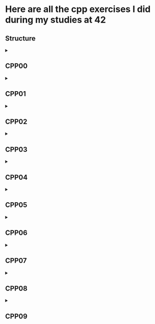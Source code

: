 # Here are all the cpp exercises I did during my studies at 42

## Structure

<details>
<summary><h2>CPP00</h2></summary>

[subject](https://cdn.intra.42.fr/pdf/pdf/165430/fr.subject.pdf)

[exercice](https://github.com/Cimeci/CPP_modules_42/CPP00)

</details>
<details>
<summary><h2>CPP01</h2></summary>
  
[subject](https://cdn.intra.42.fr/pdf/pdf/166702/en.subject.pdf)

```
├── CPP01
│   ├── ex00
│   │   ├── main.cpp
│   │   ├── Makefile
│   │   ├── newZombie.cpp
│   │   ├── randomChump.cpp
│   │   ├── Zombie.cpp
│   │   └── Zombie.hpp
│   ├── ex01
│   │   ├── main.cpp
│   │   ├── Makefile
│   │   ├── Zombie.cpp
│   │   ├── zombieHorde.cpp
│   │   └── Zombie.hpp
│   ├── ex02
│   │   ├── main.cpp
│   │   └── Makefile
│   ├── ex03
│   │   ├── HumanA.cpp
│   │   ├── HumanA.hpp
│   │   ├── HumanB.cpp
│   │   ├── HumanB.hpp
│   │   ├── main.cpp
│   │   ├── Makefile
│   │   ├── Weapon.cpp
│   │   └── Weapon.hpp
│   ├── ex04
│   │   ├── main.cpp
│   │   ├── Makefile
│   │   ├── sed.hpp
│   │   ├── test
│   │   └── test.replace
│   ├── ex05
│   │   ├── Harl.cpp
│   │   ├── Harl.hpp
│   │   ├── main.cpp
│   │   └── Makefile
│   └── ex06
│       ├── Harl.cpp
│       ├── Harl.hpp
│       ├── main.cpp
│       └── Makefile
```
</details>
<details>
<summary><h2>CPP02</h2></summary>
  
[subject](https://cdn.intra.42.fr/pdf/pdf/165432/fr.subject.pdf)

```
├── CPP02
│   ├── ex00
│   │   ├── Fixed.cpp
│   │   ├── Fixed.hpp
│   │   ├── main.cpp
│   │   └── Makefile
│   ├── ex01
│   │   ├── Fixed.cpp
│   │   ├── Fixed.hpp
│   │   ├── main.cpp
│   │   └── Makefile
│   ├── ex02
│   │   ├── Fixed.cpp
│   │   ├── Fixed.hpp
│   │   ├── main.cpp
│   │   └── Makefile
│   └── ex03
│       ├── bsp.cpp
│       ├── Fixed.cpp
│       ├── Fixed.hpp
│       ├── main.cpp
│       ├── Makefile
│       ├── Point.cpp
│       └── Point.hpp
```
</details>
<details>
<summary><h2>CPP03</h2></summary>
  
[subject](https://cdn.intra.42.fr/pdf/pdf/153657/en.subject.pdf)

```
├── CPP03
│   ├── ex00
│   │   ├── ClapTrap.cpp
│   │   ├── ClapTrap.hpp
│   │   ├── main.cpp
│   │   └── Makefile
│   ├── ex01
│   │   ├── ClapTrap.cpp
│   │   ├── ClapTrap.hpp
│   │   ├── main.cpp
│   │   ├── Makefile
│   │   ├── ScavTrap.cpp
│   │   └── ScavTrap.hpp
│   ├── ex02
│   │   ├── ClapTrap.cpp
│   │   ├── ClapTrap.hpp
│   │   ├── FragTrap.cpp
│   │   ├── FragTrap.hpp
│   │   ├── main.cpp
│   │   ├── Makefile
│   │   ├── ScavTrap.cpp
│   │   └── ScavTrap.hpp
│   └── ex03
│       ├── ClapTrap.cpp
│       ├── ClapTrap.hpp
│       ├── DiamondTrap.cpp
│       ├── DiamondTrap.hpp
│       ├── FragTrap.cpp
│       ├── FragTrap.hpp
│       ├── main.cpp
│       ├── Makefile
│       ├── ScavTrap.cpp
│       └── ScavTrap.hpp
```
</details>
<details>
<summary><h2>CPP04</h2></summary>
  
[subject](https://cdn.intra.42.fr/pdf/pdf/153822/fr.subject.pdf)

```
├── CPP04
│   ├── ex00
│   │   ├── Animal.cpp
│   │   ├── Animal.hpp
│   │   ├── Cat.cpp
│   │   ├── Cat.hpp
│   │   ├── colors.hpp
│   │   ├── Dog.cpp
│   │   ├── Dog.hpp
│   │   ├── main.cpp
│   │   ├── Makefile
│   │   ├── WrongAnimal.cpp
│   │   ├── WrongAnimal.hpp
│   │   ├── WrongCat.cpp
│   │   └── WrongCat.hpp
│   ├── ex01
│   │   ├── Animal.cpp
│   │   ├── Animal.hpp
│   │   ├── Brain.cpp
│   │   ├── Brain.hpp
│   │   ├── Cat.cpp
│   │   ├── Cat.hpp
│   │   ├── colors.hpp
│   │   ├── Dog.cpp
│   │   ├── Dog.hpp
│   │   ├── main.cpp
│   │   └── Makefile
│   ├── ex02
│   │   ├── AAnimal.cpp
│   │   ├── AAnimal.hpp
│   │   ├── Brain.cpp
│   │   ├── Brain.hpp
│   │   ├── Cat.cpp
│   │   ├── Cat.hpp
│   │   ├── colors.hpp
│   │   ├── Dog.cpp
│   │   ├── Dog.hpp
│   │   ├── main.cpp
│   │   └── Makefile
│   └── ex03
│       ├── AMateria.cpp
│       ├── AMateria.hpp
│       ├── Character.cpp
│       ├── Character.hpp
│       ├── colors.hpp
│       ├── Cure.cpp
│       ├── Cure.hpp
│       ├── Ice.cpp
│       ├── Ice.hpp
│       ├── ICharacter.hpp
│       ├── IMateriaSource.hpp
│       ├── main.cpp
│       ├── Makefile
│       ├── MateriaSource.cpp
│       └── MateriaSource.hpp
```
</details>
<details>
<summary><h2>CPP05</h2></summary>
  
[subject](https://cdn.intra.42.fr/pdf/pdf/156652/en.subject.pdf)

```
├── CPP05
│   ├── ex00
│   │   ├── Bureaucrat.cpp
│   │   ├── Bureaucrat.hpp
│   │   ├── colors.hpp
│   │   ├── main.cpp
│   │   └── Makefile
│   ├── ex01
│   │   ├── Bureaucrat.cpp
│   │   ├── Bureaucrat.hpp
│   │   ├── colors.hpp
│   │   ├── Form.cpp
│   │   ├── Form.hpp
│   │   ├── main.cpp
│   │   └── Makefile
│   ├── ex02
│   │   ├── AForm.cpp
│   │   ├── AForm.hpp
│   │   ├── Bureaucrat.cpp
│   │   ├── Bureaucrat.hpp
│   │   ├── colors.hpp
│   │   ├── main.cpp
│   │   ├── Makefile
│   │   ├── PresidentialPardonForm.cpp
│   │   ├── PresidentialPardonForm.hpp
│   │   ├── RobotomyRequestForm.cpp
│   │   ├── RobotomyRequestForm.hpp
│   │   ├── ShrubberyCreationForm.cpp
│   │   └── ShrubberyCreationForm.hpp
│   └── ex03
│       ├── AForm.cpp
│       ├── AForm.hpp
│       ├── Bureaucrat.cpp
│       ├── Bureaucrat.hpp
│       ├── colors.hpp
│       ├── Intern.cpp
│       ├── Intern.hpp
│       ├── main.cpp
│       ├── Makefile
│       ├── PresidentialPardonForm.cpp
│       ├── PresidentialPardonForm.hpp
│       ├── RobotomyRequestForm.cpp
│       ├── RobotomyRequestForm.hpp
│       ├── ShrubberyCreationForm.cpp
│       └── ShrubberyCreationForm.hpp
```
</details>
<details>
<summary><h2>CPP06</h2></summary>
  
[subject](https://cdn.intra.42.fr/pdf/pdf/163142/en.subject.pdf)

```
├── CPP06
│   ├── ex00
│   │   ├── colors.hpp
│   │   ├── help.cpp
│   │   ├── main.cpp
│   │   ├── Makefile
│   │   ├── ScalarConverter.cpp
│   │   └── ScalarConverter.hpp
│   ├── ex01
│   │   ├── colors.hpp
│   │   ├── Data.hpp
│   │   ├── main.cpp
│   │   ├── Makefile
│   │   ├── Serializer.cpp
│   │   └── Serializer.hpp
│   └── ex02
│       ├── A.hpp
│       ├── Base.cpp
│       ├── Base.hpp
│       ├── B.hpp
│       ├── C.hpp
│       ├── colors.hpp
│       ├── main.cpp
│       └── Makefile
```
</details>
<details>
<summary><h2>CPP07</h2></summary>
  
[subject](https://cdn.intra.42.fr/pdf/pdf/164418/en.subject.pdf)

```
├── CPP07
│   ├── ex00
│   │   ├── colors.hpp
│   │   ├── main.cpp
│   │   ├── Makefile
│   │   └── whatever.hpp
│   ├── ex01
│   │   ├── colors.hpp
│   │   ├── iter.hpp
│   │   ├── main.cpp
│   │   └── Makefile
│   └── ex02
│       ├── Array.hpp
│       ├── colors.hpp
│       ├── main.cpp
│       └── Makefile
```
</details>
<details>
<summary><h2>CPP08</h2></summary>
  
[subject](https://cdn.intra.42.fr/pdf/pdf/164417/en.subject.pdf)

```
├── CPP08
│   ├── ex00
│   │   ├── colors.hpp
│   │   ├── easyfind.hpp
│   │   ├── main.cpp
│   │   └── Makefile
│   ├── ex01
│   │   ├── colors.hpp
│   │   ├── debug.hpp
│   │   ├── main.cpp
│   │   ├── Makefile
│   │   ├── Span.cpp
│   │   └── Span.hpp
│   └── ex02
│       ├── colors.hpp
│       ├── main.cpp
│       ├── Makefile
│       ├── MutantStack.hpp
│       └── MutantStack.tpp
```
</details>
<details>
<summary><h2>CPP09</h2></summary>
  
[subject](https://cdn.intra.42.fr/pdf/pdf/163905/fr.subject.pdf)

```
├── CPP09
│   ├── ex00
│   │   ├── BitcoinExchange.cpp
│   │   ├── BitcoinExchange.hpp
│   │   ├── colors.hpp
│   │   ├── debug.hpp
│   │   ├── main.cpp
│   │   └── Makefile
│   ├── ex01
│   │   ├── colors.hpp
│   │   ├── debug.hpp
│   │   ├── macro.hpp
│   │   ├── main.cpp
│   │   ├── Makefile
│   │   ├── RPN.cpp
│   │   └── RPN.hpp
│   └── ex02
│       ├── colors.hpp
│       ├── debug.hpp
│       ├── macro.hpp
│       ├── main.cpp
│       ├── Makefile
│       ├── PmergeMe.cpp
│       └── PmergeMe.hpp
└── README.md
```
</details>
